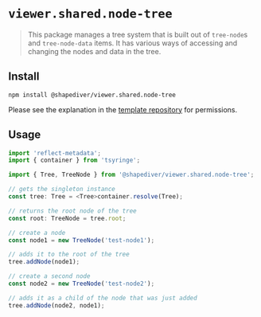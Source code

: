 # `viewer.shared.node-tree`

> This package manages a tree system that is built out of `tree-node`s and `tree-node-data` items. It has various ways of accessing and changing the nodes and data in the tree.

## Install
```
npm install @shapediver/viewer.shared.node-tree
```

Please see the explanation in the [template repository](https://github.com/shapediver/ShapeDiverMonorepoTemplate) for permissions.

## Usage

```typescript
import 'reflect-metadata';
import { container } from 'tsyringe';

import { Tree, TreeNode } from '@shapediver/viewer.shared.node-tree';

// gets the singleton instance
const tree: Tree = <Tree>container.resolve(Tree);

// returns the root node of the tree
const root: TreeNode = tree.root;

// create a node
const node1 = new TreeNode('test-node1');

// adds it to the root of the tree
tree.addNode(node1);

// create a second node
const node2 = new TreeNode('test-node2');

// adds it as a child of the node that was just added
tree.addNode(node2, node1);

```
